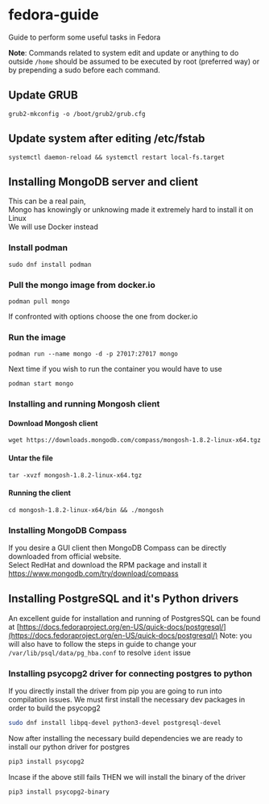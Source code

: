 # fedora-guide
Guide to perform some useful tasks in Fedora

<b> Note</b>: Commands related to system edit and update or anything to do outside `/home` should be assumed to be executed by root (preferred way) or by prepending a sudo before each command.

## Update GRUB
```
grub2-mkconfig -o /boot/grub2/grub.cfg
```	  

## Update system after editing /etc/fstab
```
systemctl daemon-reload && systemctl restart local-fs.target
```

## Installing MongoDB server and client
This can be a real pain, </br>Mongo has knowingly or unknowing made it extremely hard to install it on Linux </br>
We will use Docker instead </br>

 ### Install podman</br>

```
sudo dnf install podman
```

### Pull the mongo image from docker.io</br>

```
podman pull mongo
```

If confronted with options choose the one from docker.io

### Run the image
```
podman run --name mongo -d -p 27017:27017 mongo
```

Next time if you wish to run the container you would have to use
```
podman start mongo
```

### Installing and running Mongosh client
#### Download Mongosh client
```
wget https://downloads.mongodb.com/compass/mongosh-1.8.2-linux-x64.tgz
```

#### Untar the file
```
tar -xvzf mongosh-1.8.2-linux-x64.tgz
```

#### Running the client
```
cd mongosh-1.8.2-linux-x64/bin && ./mongosh
```

### Installing MongoDB Compass
If you desire a GUI client then MongoDB Compass can be directly downloaded from official website. </br>
Select RedHat and download the RPM package and install it
https://www.mongodb.com/try/download/compass

## Installing PostgreSQL and it's Python drivers
An excellent guide for installation and running of PostgresSQL can be found at 
[https://docs.fedoraproject.org/en-US/quick-docs/postgresql/](https://docs.fedoraproject.org/en-US/quick-docs/postgresql/)
Note: you will also have to follow the steps in guide to change your `/var/lib/psql/data/pg_hba.conf` to resolve `ident` issue

### Installing psycopg2 driver for connecting postgres to python
If you directly install the driver from pip you are going to run into compilation issues. We must first install the necessary dev packages in order to build the psycopg2
```bash
sudo dnf install libpq-devel python3-devel postgresql-devel
```
Now after installing the necessary build dependencies we are ready to install our python driver for postgres
```bash
pip3 install psycopg2
```
Incase if the above still fails THEN we will install the binary of the driver
```bash
pip3 install psycopg2-binary
```
